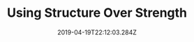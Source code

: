---
title: Using Structure Over Strength
date: "2019-04-19T22:12:03.284Z"
description: ""
color: "white"
stripes: 0
---
